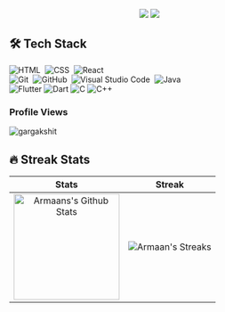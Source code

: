 <p align="center">
  <img src="https://capsule-render.vercel.app/api?type=shark&color=auto&height=50&section=header&text=&fontSize=90" />
  <img src="https://capsule-render.vercel.app/api?text=Hey!%20Thats%20me%20Armaan%20😉&animation=fadeIn&type=waving&color=gradient&height=160&section=header"/>
</p>

## 🛠 Tech Stack

![HTML](https://img.shields.io/badge/-HTML-05122A?style=flat&logo=HTML5)&nbsp;
![CSS](https://img.shields.io/badge/-CSS-05122A?style=flat&logo=CSS3&logoColor=1572B6)&nbsp;
![React](https://img.shields.io/badge/-React-05122A?style=flat&logo=react)&nbsp;
<br />
![Git](https://img.shields.io/badge/-Git-05122A?style=flat&logo=git)&nbsp;
![GitHub](https://img.shields.io/badge/-GitHub-05122A?style=flat&logo=github)&nbsp;
![Visual Studio Code](https://img.shields.io/badge/-Visual%20Studio%20Code-05122A?style=flat&logo=visual-studio-code&logoColor=007ACC)&nbsp;
![Java](https://img.shields.io/badge/-Java-05122A?style=flat&logo=Java&logoColor=FFA518)&nbsp;
<br/>
![Flutter](https://img.shields.io/badge/Flutter-%2302569B.svg?style=for-the-badge&logo=Flutter&logoColor=white)
![Dart](https://img.shields.io/badge/dart-%230175C2.svg?style=for-the-badge&logo=dart&logoColor=white)
![C](https://img.shields.io/badge/c-%2300599C.svg?style=for-the-badge&logo=c&logoColor=white)
![C++](https://img.shields.io/badge/c++-%2300599C.svg?style=for-the-badge&logo=c%2B%2B&logoColor=white)

### Profile Views
 <img
    src="https://komarev.com/ghpvc/?username=0Armaan025"
    alt="gargakshit"
  />

## 🔥 Streak Stats

| Stats    | Streak    |
| :---: | :---: |
|<a href="https://github.com/wei"><img alt="Armaans's Github Stats" src="https://github-readme-stats.vercel.app/api?username=0Armaan025&show_icons=true&count_private=true&title_color=f69673&icon_color=1b93c9&show_owner=true" height="190px"/></a>|<img src="https://github-readme-streak-stats.herokuapp.com/?user=0Armaan025&title_color=f69673&icon_color=1b93c9&show_owner=true" alt="Armaan's Streaks"/>|
